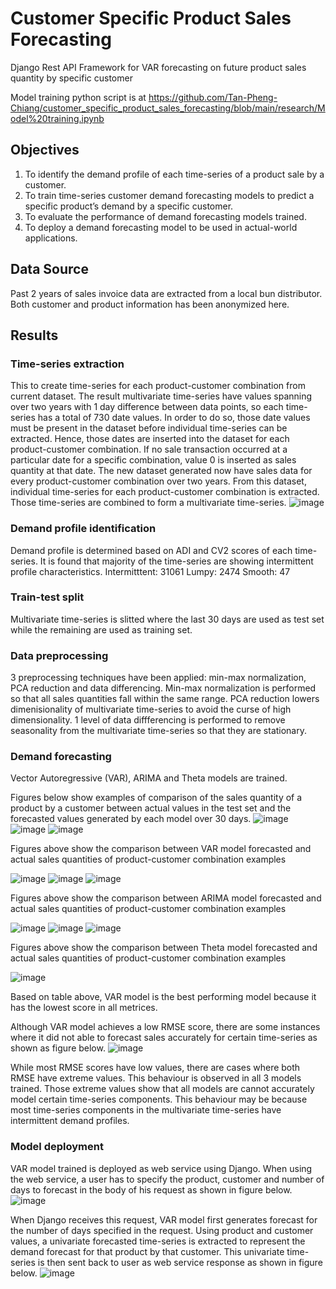 # Customer Specific Product Sales Forecasting
Django Rest API Framework for VAR forecasting on future product sales quantity by specific customer

Model training python script is at https://github.com/Tan-Pheng-Chiang/customer_specific_product_sales_forecasting/blob/main/research/Model%20training.ipynb

## Objectives
1.  To identify the demand profile of each time-series of a product sale by a customer. 
2.	To train time-series customer demand forecasting models to predict a specific product’s demand by a specific customer.
3.	To evaluate the performance of demand forecasting models trained.
4.	To deploy a demand forecasting model to be used in actual-world applications.

## Data Source
Past 2 years of sales invoice data are extracted from a local bun distributor. Both customer and product information has been anonymized here.

## Results
### Time-series extraction
This to create time-series for each product-customer combination from current dataset. The result multivariate time-series have values spanning over two years with 1 day difference between data points, so each time-series has a total of 730 date values. In order to do so, those date values must be present in the dataset before individual time-series can be extracted. Hence, those dates are inserted into the dataset for each product-customer combination. If no sale transaction occurred at a particular date for a specific combination, value 0 is inserted as sales quantity at that date. The new dataset generated now have sales data for every product-customer combination over two years. From this dataset, individual time-series for each product-customer combination is extracted. Those time-series are combined to form a multivariate time-series.
![image](https://github.com/Tan-Pheng-Chiang/customer_specific_product_sales_forecasting/assets/131639318/0ed65561-5374-4fb0-b9df-6ede585a0d0d)

### Demand profile identification
Demand profile is determined based on ADI and CV2 scores of each time-series. It is found that majority of the time-series are showing intermittent profile characteristics.
Intermitttent: 31061
Lumpy: 2474
Smooth: 47

### Train-test split
Multivariate time-series is slitted where the last 30 days are used as test set while the remaining are used as training set.

### Data preprocessing
3 preprocessing techniques have been applied: min-max normalization, PCA reduction and data differencing.
Min-max normalization is performed so that all sales quantities fall within the same range.
PCA reduction lowers dimenisionality of multivariate time-series to avoid the curse of high dimensionality.
1 level of data diffferencing is performed to remove seasonality from the multivariate time-series so that they are stationary.

### Demand forecasting
Vector Autoregressive (VAR), ARIMA and Theta models are trained. 

Figures below show examples of comparison of the sales quantity of a product by a customer between actual values in the test set and the forecasted values generated by each model over 30 days.
![image](https://github.com/Tan-Pheng-Chiang/customer_specific_product_sales_forecasting/assets/131639318/24c14064-2f40-4b29-8aa8-a044625337c3)
![image](https://github.com/Tan-Pheng-Chiang/customer_specific_product_sales_forecasting/assets/131639318/a726d631-eae2-419b-9ad5-2cb96cc913f5)
![image](https://github.com/Tan-Pheng-Chiang/customer_specific_product_sales_forecasting/assets/131639318/8fdd7609-d75f-4956-8532-7bb7ee4ecc44)

Figures above show the comparison between VAR model forecasted and actual sales quantities of product-customer combination examples

![image](https://github.com/Tan-Pheng-Chiang/customer_specific_product_sales_forecasting/assets/131639318/eb67d5b3-1ac6-4492-a32b-116f20586fb2)
![image](https://github.com/Tan-Pheng-Chiang/customer_specific_product_sales_forecasting/assets/131639318/da420e6e-1bd7-4630-98bb-0ea1ab3bbefe)
![image](https://github.com/Tan-Pheng-Chiang/customer_specific_product_sales_forecasting/assets/131639318/732227d4-292b-4502-8423-8bc0d548bc89)

Figures above show the comparison between ARIMA model forecasted and actual sales quantities of product-customer combination examples

![image](https://github.com/Tan-Pheng-Chiang/customer_specific_product_sales_forecasting/assets/131639318/c521719d-5fa2-4e28-aa91-f3bb61aa730f)
![image](https://github.com/Tan-Pheng-Chiang/customer_specific_product_sales_forecasting/assets/131639318/4ba3e8d3-5530-43f0-a693-4e5342f6195b)
![image](https://github.com/Tan-Pheng-Chiang/customer_specific_product_sales_forecasting/assets/131639318/3c81f6bd-bdfd-43b9-bb16-75594b7204b1)

Figures above show the comparison between Theta model forecasted and actual sales quantities of product-customer combination examples

![image](https://github.com/Tan-Pheng-Chiang/customer_specific_product_sales_forecasting/assets/131639318/094a9487-a779-470b-a80e-e183e97f9096)

Based on table above, VAR model is the best performing model because it has the lowest score in all metrices.

Although VAR model achieves a low RMSE score, there are some instances where it did not able to forecast sales accurately for certain time-series as shown as figure below.
![image](https://github.com/Tan-Pheng-Chiang/customer_specific_product_sales_forecasting/assets/131639318/1eacd1a7-e979-4815-acc4-9c2c989aee1f)

While most RMSE scores have low values, there are cases where both RMSE have extreme values. This behaviour is observed in all 3 models trained. Those extreme values show that all models are cannot accurately model certain time-series components. This behaviour may be because most time-series components in the multivariate time-series have intermittent demand profiles.

### Model deployment
VAR model trained is deployed as web service using Django. When using the web service, a user has to specify the product, customer and number of days to forecast in the body of his request as shown in figure below.
![image](https://github.com/Tan-Pheng-Chiang/customer_specific_product_sales_forecasting/assets/131639318/95a01be9-8097-4ac0-89db-06190950e50e)

When Django receives this request, VAR model first generates forecast for the number of days specified in the request. Using product and customer values, a univariate forecasted time-series is extracted to represent the demand forecast for that product by that customer. This univariate time-series is then sent back to user as web service response as shown in figure below.
![image](https://github.com/Tan-Pheng-Chiang/customer_specific_product_sales_forecasting/assets/131639318/70dd58ac-7e95-4a7d-aac7-e223f99cdb05)

